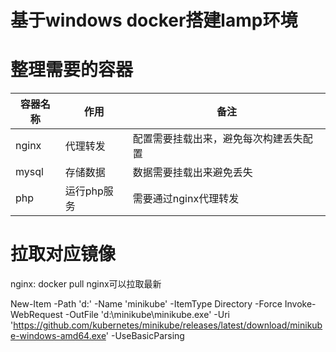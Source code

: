 基于windows docker搭建lamp环境
===
# 整理需要的容器
| 容器名称  | 作用      | 备注                  |
|-------|---------|---------------------|
| nginx | 代理转发    | 配置需要挂载出来，避免每次构建丢失配置 |
| mysql | 存储数据    | 数据需要挂载出来避免丢失        |
| php   | 运行php服务 | 需要通过nginx代理转发       |
# 拉取对应镜像
nginx: docker pull nginx可以拉取最新

New-Item -Path 'd:\' -Name 'minikube' -ItemType Directory -Force
Invoke-WebRequest -OutFile 'd:\minikube\minikube.exe' -Uri 'https://github.com/kubernetes/minikube/releases/latest/download/minikube-windows-amd64.exe' -UseBasicParsing